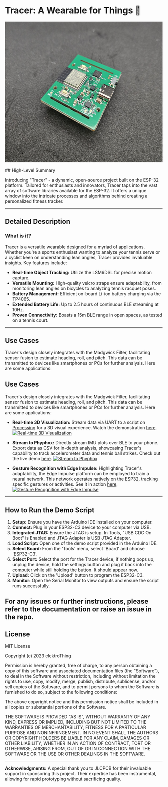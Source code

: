 # Tracer: A Wearable for Things 🚀

<p align="center">
<img src="./images/Tracer.jpg" width="600" height="450"/>
</p>
## High-Level Summary

Introducing "Tracer" - a dynamic, open-source project built on the ESP-32 platform. Tailored for enthusiasts and innovators, Tracer taps into the vast array of software libraries available for the ESP-32. It offers a unique window into the intricate processes and algorithms behind creating a personalized fitness tracker.

---

## Detailed Description

### What is it?

Tracer is a versatile wearable designed for a myriad of applications. Whether you're a sports enthusiast wanting to analyze your tennis serve or a cyclist keen on understanding lean angles, Tracer provides invaluable insights. Key features include:

- **Real-time Object Tracking:** Utilize the LSM6DSL for precise motion capture.
- **Versatile Mounting:** High-quality velcro straps ensure adaptability, from monitoring lean angles on bicycles to analyzing tennis racquet poses.
- **Battery Management:** Efficient on-board Li-ion battery charging via the TP4065.
- **Extended Battery Life:** Up to 2.5 hours of continuous BLE streaming at 10Hz.
- **Proven Connectivity:** Boasts a 15m BLE range in open spaces, as tested on a tennis court.

---

## Use Cases

Tracer's design closely integrates with the Madgwick Filter, facilitating sensor fusion to estimate heading, roll, and pitch. This data can be transmitted to devices like smartphones or PCs for further analysis. Here are some applications:

## Use Cases

Tracer's design closely integrates with the Madgwick Filter, facilitating sensor fusion to estimate heading, roll, and pitch. This data can be transmitted to devices like smartphones or PCs for further analysis. Here are some applications:

- **Real-time 3D Visualization:** Stream data via UART to a script on [Processing](https://github.com/processing) for a 3D visual experience. Watch the demonstration [here](https://www.youtube.com/watch?v=f6d10yX7fZ4).
[![Real-time 3D Visualization](http://img.youtube.com/vi/f6d10yX7fZ4/0.jpg)](http://www.youtube.com/watch?v=f6d10yX7fZ4 "Real-time 3D Visualization")

- **Stream to Phyphox:** Directly stream IMU plots over BLE to your phone. Export data as CSV for in-depth analysis, showcasing Tracer's capability to track accelerometer data and tennis ball strikes. Check out the live demo [here](https://www.youtube.com/watch?v=bZTHZ-QFxR4).
[![Stream to Phyphox](http://img.youtube.com/vi/bZTHZ-QFxR4/0.jpg)](http://www.youtube.com/watch?v=bZTHZ-QFxR4 "Stream to Phyphox")


- **Gesture Recognition with Edge Impulse:** Highlighting Tracer's adaptability, the Edge Impulse platform can be employed to train a neural network. This network operates natively on the ESP32, tracking specific gestures or activities. See it in action [here](https://www.youtube.com/watch?v=aU7HlFeuip4).
[![Gesture Recognition with Edge Impulse](http://img.youtube.com/vi/aU7HlFeuip4/0.jpg)](http://www.youtube.com/watch?v=aU7HlFeuip4 "Gesture Recognition with Edge Impulse")


---

## How to Run the Demo Script

1. **Setup:** Ensure you have the Arduino IDE installed on your computer.
2. **Connect:** Plug in your ESP32-C3 device to your computer via USB.
3. **Integrated JTAG:** Ensure the JTAG is setup. In Tools, "USB CDC On Boot" is Enabled and JTAG Adapter is USB JTAG Adapter.
5. **Load Script:** Open one of the demo script provided in the Arduino IDE.
6. **Select Board:** From the 'Tools' menu, select 'Board' and choose 'ESP32-C3'.
7. **Select Port:** Select the port for the Tracer device, if nothing pops up, unplug the device, hold the settings button and plug it back into the computer while still holding the button. It should appear now.
8. **Upload:** Click on the 'Upload' button to program the ESP32-C3.
9. **Monitor:** Open the Serial Monitor to view outputs and ensure the script runs successfully.


For any issues or further instructions, please refer to the documentation or raise an issue in the repo.
---

## License

MIT License

Copyright (c) 2023 elektroThing

Permission is hereby granted, free of charge, to any person obtaining a copy
of this software and associated documentation files (the "Software"), to deal
in the Software without restriction, including without limitation the rights
to use, copy, modify, merge, publish, distribute, sublicense, and/or sell
copies of the Software, and to permit persons to whom the Software is
furnished to do so, subject to the following conditions:

The above copyright notice and this permission notice shall be included in all
copies or substantial portions of the Software.

THE SOFTWARE IS PROVIDED "AS IS", WITHOUT WARRANTY OF ANY KIND, EXPRESS OR
IMPLIED, INCLUDING BUT NOT LIMITED TO THE WARRANTIES OF MERCHANTABILITY,
FITNESS FOR A PARTICULAR PURPOSE AND NONINFRINGEMENT. IN NO EVENT SHALL THE
AUTHORS OR COPYRIGHT HOLDERS BE LIABLE FOR ANY CLAIM, DAMAGES OR OTHER
LIABILITY, WHETHER IN AN ACTION OF CONTRACT, TORT OR OTHERWISE, ARISING FROM,
OUT OF OR IN CONNECTION WITH THE SOFTWARE OR THE USE OR OTHER DEALINGS IN THE
SOFTWARE.

---

**Acknowledgments:** A special thank you to JLCPCB for their invaluable support in sponsoring this project. Their expertise has been instrumental, allowing for rapid prototyping without sacrificing quality.

